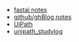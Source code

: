 

* [fastai notes](fastai.md)
* [github/ghBlog notes](git&Blog.md)
* [UiPath](UiPath.md)
* [unipath_studylog](unipath_studylog.md)
